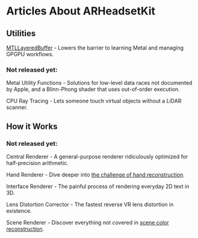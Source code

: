 # Articles About ARHeadsetKit

## Utilities

[MTLLayeredBuffer](articles/layered-buffer.md) - Lowers the barrier to learning Metal and managing GPGPU workflows.

### Not released yet:

Metal Utility Functions - Solutions for low-level data races not documented by Apple, and a Blinn-Phong shader that uses out-of-order execution.

CPU Ray Tracing - Lets someone touch virtual objects without a LiDAR scanner.

## How it Works

### Not released yet:

Central Renderer - A general-purpose renderer ridiculously optimized for half-precision arithmetic.

Hand Renderer - Dive deeper into [the challenge of hand reconstruction](https://philipturner.github.io/first-affordable-ar-headset/#the-challenge-of-hand-reconstruction).

Interface Renderer - The painful process of rendering everyday 2D text in 3D.

Lens Distortion Corrector - The fastest reverse VR lens distortion in existence.

Scene Renderer - Discover everything not covered in [scene color reconstruction](https://github.com/philipturner/scene-color-reconstruction).
